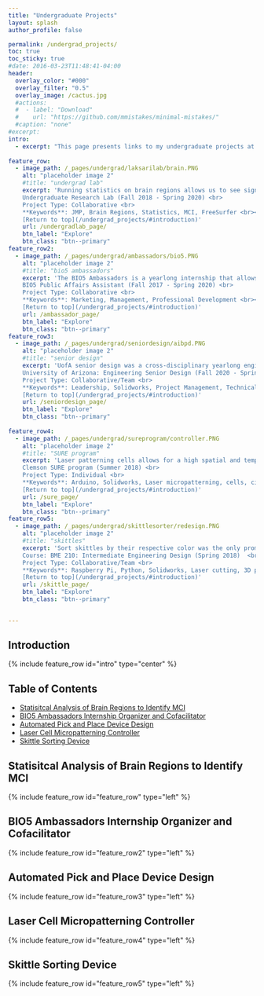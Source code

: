 ```yaml
---
title: "Undergraduate Projects"
layout: splash
author_profile: false

permalink: /undergrad_projects/
toc: true
toc_sticky: true
#date: 2016-03-23T11:48:41-04:00
header:
  overlay_color: "#000"
  overlay_filter: "0.5"
  overlay_image: /cactus.jpg
  #actions:
  #  - label: "Download"
  #    url: "https://github.com/mmistakes/minimal-mistakes/"
  #caption: "none"
#excerpt: 
intro: 
  - excerpt: "This page presents links to my undergraduate projects at the University of Arizona. Each project has a short description and an image to provide a quick overview of the project and what it's about as well as a list of some keywords. Keywords represent the relevant skills and important topics the project covers. Under each project description, click on the 'Explore' button to learn more or 'Return to top' to return to the Table of Contents which provides links by title to each project. <br><br> Please note, on mobile, some embedded pdfs may be unavailable."
  
feature_row:
  - image_path: /_pages/undergrad/laksarilab/brain.PNG
    alt: "placeholder image 2"
    #title: "undergrad lab"
    excerpt: 'Running statistics on brain regions allows us to see significant differences between subject groups. This project used brain scans from male and female subjects, some healthy, and some with mild cognitive impairment (MCI). Through FreeSurfer, the brain regions of each scanned brain can be collected and split up by volume, thickness, and area. With that information, statistical differences in the healthy and MCI group can be explored. All data was organized in excel and all statistics was done through JMP, taking t-tests. This work was in contribution to a paper written by Dr. Carissa Grijalva in which I am listed as a contributor. The published paper can be found [here](https://pubmed.ncbi.nlm.nih.gov/33783915/).<br><br>
    Undergraduate Research Lab (Fall 2018 - Spring 2020) <br>
    Project Type: Collaborative <br>
    **Keywords**: JMP, Brain Regions, Statistics, MCI, FreeSurfer <br><br>
    [Return to top](/undergrad_projects/#introduction)'
    url: /undergradlab_page/
    btn_label: "Explore"
    btn_class: "btn--primary"
feature_row2:    
  - image_path: /_pages/undergrad/ambassadors/bio5.PNG
    alt: "placeholder image 2"
    #title: "bio5 ambassadors"
    excerpt: 'The BIO5 Ambassadors is a yearlong internship that allows interns to earn class credit. In the program students learn the collaboration between business and science, attend weekly professional development workshops, and work with a BIO5 staff mentor on a personalized project. The summer of 2019 I was able to organize and revamp this internship program for the 2019-2020 school year. I interviewed and hired an intern, as well as organized and set up intern activities such as weekly professional development workshops.<br><br>
    BIO5 Public Affairs Assistant (Fall 2017 - Spring 2020) <br>
    Project Type: Collaborative <br>
    **Keywords**: Marketing, Management, Professional Development <br><br>
    [Return to top](/undergrad_projects/#introduction)'
    url: /ambassador_page/
    btn_label: "Explore"
    btn_class: "btn--primary"
feature_row3:    
  - image_path: /_pages/undergrad/seniordesign/aibpd.PNG
    alt: "placeholder image 2"
    #title: "senior design"
    excerpt: 'UofA senior design was a cross-disciplinary yearlong engineering project that put us into teams of five to solve a problem issued by a sponsor. Through Roche Tissue Diagnostics, my team worked to design an automatic pick and place device, intended to be used on the factory floor. This would pick up small, quarter sized tracking buttons, and place them onto a roll of tape for easy distribution. As team lead, I handled and organized all team activities as well as all communication with the sponsor. On top of that, I also created all the Solidworks designs and parts that were delivered to the sponsor as well as drafted all written documents and presentations. Overall I took on the roles of team lead, project manager and head CAD designer and we were able to deliver the plans to create a pick and place device (full deployment of the device was cut short due to COVID). <br><br>
    University of Arizona: Engineering Senior Design (Fall 2020 - Spring 2020) <br>
    Project Type: Collaborative/Team <br>
    **Keywords**: Leadership, Solidworks, Project Management, Technical writing/presentations, Communication, Design <br><br>
    [Return to top](/undergrad_projects/#introduction)'
    url: /seniordesign_page/
    btn_label: "Explore"
    btn_class: "btn--primary"
    
feature_row4:
  - image_path: /_pages/undergrad/sureprogram/controller.PNG
    alt: "placeholder image 2"
    #title: "SURE program"
    excerpt: 'Laser patterning cells allows for a high spatial and temporal resolution. With the practice of laser guidance, cells (e.g., epithelial) can be patterned accurately to observe their behavior under a defined microenvironment. Eventually, laser patterned cells can be added to 3D bio-printed materials. In order to achieve this, a micron accurate stage that moves in XYZ directions, change speeds and stores and returns to specific positions is needed. This research is concentrated on development and design of the Joystick controlled stage. <br><br>
    Clemson SURE program (Summer 2018) <br>
    Project Type: Individual <br>
    **Keywords**: Arduino, Solidworks, Laser micropatterning, cells, circuits, laser cutting <br><br>
    [Return to top](/undergrad_projects/#introduction)'
    url: /sure_page/
    btn_label: "Explore"
    btn_class: "btn--primary"
feature_row5:   
  - image_path: /_pages/undergrad/skittlesorter/redesign.PNG
    alt: "placeholder image 2"
    #title: "skittles"
    excerpt: 'Sort skittles by their respective color was the only prompt and assistance this project started with. Through a raspberry pi, python, solidworks, and access to a laser cutter and 3D printer, a final skittle sorting device was created. The final device was able to sort skittles with over 90% accuracy and performed at relative fast speeds. <br><br>
    Course: BME 210: Intermediate Engineering Design (Spring 2018)  <br>
    Project Type: Collaborative/Team <br>
    **Keywords**: Raspberry Pi, Python, Solidworks, Laser cutting, 3D printing, Design <br><br>
    [Return to top](/undergrad_projects/#introduction)'
    url: /skittle_page/
    btn_label: "Explore"
    btn_class: "btn--primary"

    
---
```


## Introduction
{% include feature_row id="intro" type="center" %}

## Table of Contents
- [Statisitcal Analysis of Brain Regions to Identify MCI ](/undergrad_projects/#statisitcal-analysis-of-brain-regions-to-identify-mci)<br>
- [BIO5 Ambassadors Internship Organizer and Cofacilitator](/undergrad_projects/#bio5-ambassadors-internship-organizer-and-cofacilitator)  <br> 
- [Automated Pick and Place Device Design](/undergrad_projects/#automated-pick-and-place-device-design)<br>
- [Laser Cell Micropatterning Controller](/undergrad_projects/#laser-cell-micropatterning-controller) <br>
- [Skittle Sorting Device](/undergrad_projects/#skittle-sorting-device)  

## Statisitcal Analysis of Brain Regions to Identify MCI 
{% include feature_row id="feature_row" type="left" %}

## BIO5 Ambassadors Internship Organizer and Cofacilitator
{% include feature_row id="feature_row2" type="left" %}

## Automated Pick and Place Device Design
{% include feature_row id="feature_row3" type="left" %}

## Laser Cell Micropatterning Controller
{% include feature_row id="feature_row4" type="left" %}

## Skittle Sorting Device
{% include feature_row id="feature_row5" type="left" %}

